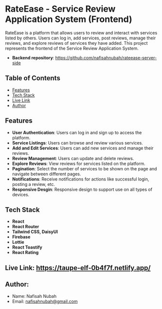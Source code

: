 # RateEase - Service Review Application System (Frontend)

RateEase is a platform that allows users to review and interact with services listed by others. Users can log in, add services, post reviews, manage their reviews, and explore reviews of services they have added. This project represents the frontend of the Service Review Application System.

- **Backend repository**: https://github.com/nafisahnubah/rateease-server-side

## Table of Contents
- [Features](#features)
- [Tech Stack](#tech-stack)
- [Live Link](#live-link)
- [Author](#author)

## Features
- **User Authentication**: Users can log in and sign up to access the platform.
- **Service Listings**: Users can browse and review various services.
- **Add and Edit Services**: Users can add new services and manage their reviews.
- **Review Management**: Users can update and delete reviews.
- **Explore Reviews**: View reviews for services listed on the platform.
- **Pagination**: Select the number of services to be shown on the page and navigate between different pages.
- **Notifications**: Receive notifications for actions like successful login, posting a review, etc.
- **Responsive Desgin**: Responsive design to support use on all types of devices.

## Tech Stack
- **React**
- **React Router**
- **Tailwind CSS, DaisyUI**
- **Firebase**
- **Lottie**
- **React Toastify**
- **React Rating**

## Live Link: https://taupe-elf-0b4f7f.netlify.app/

## Author:
- Name: Nafisah Nubah
- Email: nafisahnubah@gmail.com
